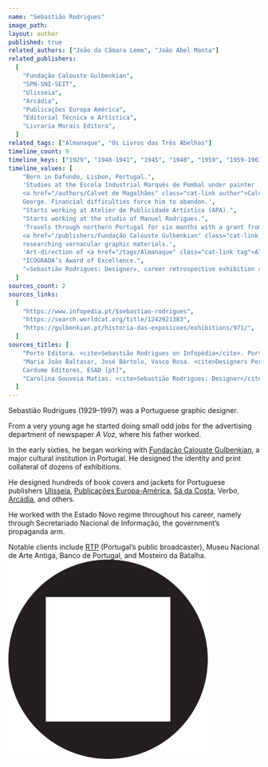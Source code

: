 ```yaml
---
name: "Sebastião Rodrigues"
image_path:
layout: author
published: true
related_authors: ["João da Câmara Leme", "João Abel Manta"]
related_publishers:
  [
    "Fundação Calouste Gulbenkian",
    "SPN-SNI-SEIT",
    "Ulisseia",
    "Arcádia",
    "Publicações Europa América",
    "Editorial Técnica e Artística",
    "Livraria Morais Editora",
  ]
related_tags: ["Almanaque", "Os Livros das Três Abelhas"]
timeline_count: 9
timeline_keys: ["1929", "1940-1941", "1945", "1948", "1959", "1959-1961", "1991", "1995"]
timeline_values: [
    "Born in Dafundo, Lisbon, Portugal.",
    'Studies at the Escola Industrial Marquês de Pombal under painter
    <a href="/authors/Calvet de Magalhães" class="cat-link author">Calvet de Magalhães</a> and architect Frederico
    George. Financial difficulties force him to abandon.',
    "Starts working at Atelier de Publicidade Artística (APA).",
    "Starts working at the studio of Manuel Rodrigues.",
    'Travels through northern Portugal for six months with a grant from
    <a href="/publishers/Fundação Calouste Gulbenkian" class="cat-link publisher">Fundação Calouste Gulbenkian</a>,
    researching vernacular graphic materials.',
    'Art-direction of <a href="/tags/Almanaque" class="cat-link tag">Almanaque</a> magazine.',
    "ICOGRADA’s Award of Excellence.",
    "«Sebastião Rodrigues: Designer», career retrospective exhibition at Fundação Calouste Gulbenkian.",
  ]
sources_count: 2
sources_links:
  [
    "https://www.infopedia.pt/$sebastiao-rodrigues",
    "https://search.worldcat.org/title/1242921383",
    "https://gulbenkian.pt/historia-das-exposicoes/exhibitions/971/",
  ]
sources_titles: [
    "Porto Editora. <cite>Sebastião Rodrigues on Infopédia</cite>. Porto Editora [pt]",
    "Maria João Baltasar, José Bártolo, Vasco Rosa. <cite>Designers Portugueses: Sebastião Rodrigues</cite> (2016).
    Cardume Editores, ESAD [pt]",
    "Carolina Gouveia Matias. <cite>Sebastião Rodrigues: Designer</cite> (2019). Fundação Calouste Gulbenkian [pt]",
  ]
---
```


Sebastião Rodrigues (1929–1997) was a Portuguese graphic designer.

From a very young age he started doing small odd jobs for the advertising department of newspaper _A Voz_, where his father worked.

In the early sixties, he began working with <a class="text cat-link publisher" href="/publishers/Fundação Calouste Gulbenkian/">Fundação Calouste Gulbenkian</a>, a major cultural institution in Portugal. He designed the identity and print collateral of dozens of exhibitions.

He designed hundreds of book covers and jackets for Portuguese publishers <a class="text cat-link publisher" href="/publishers/Ulisseia/">Ulisseia</a>, <a class="text cat-link publisher" href="/publishers/Publicações Europa-América/">Publicações Europa-América</a>, <a class="text cat-link publisher" href="/publishers/Sá da Costa/">Sá da Costa</a>, Verbo, <a class="text cat-link publisher" href="/publishers/Arcádia/">Arcádia</a>, and others.

He worked with the Estado Novo regime throughout his career, namely through Secretariado Nacional de Informação, the government’s propaganda arm.

Notable clients include <a class="text cat-link publisher" href="/publishers/RTP/">RTP</a> (Portugal’s public broadcaster), Museu Nacional de Arte Antiga, Banco de Portugal, and Mosteiro da Batalha.<img src="/images/non-art/sol-circle-square.svg" class="sol-text-signature">
